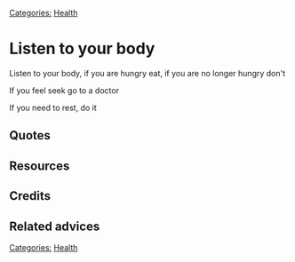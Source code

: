 [Categories:](../Categories/index.md) [Health](../Categories/Health.md)
# Listen to your body

Listen to your body, if you are hungry eat, if you are no longer hungry don't

If you feel seek go to a doctor

If you need to rest, do it

## Quotes

## Resources

## Credits

## Related advices

[Categories:](../Categories/index.md) [Health](../Categories/Health.md)

